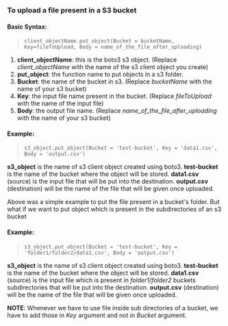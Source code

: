 ### To upload a file present in a S3 bucket

#### Basic Syntax:
>`client_objectName.put_object(Bucket = bucketName, Key=fileToUpload, Body = name_of_the_file_after_uploading)`
    
1. **client_objectName**: this is the boto3 s3 object. (Replace *client_objectName* with the name of the s3 client object you create)
2. **put_object**: the function name to put objects in a s3 folder.
3. **Bucket**: the name of the bucket in s3. (Replace *bucketName* with the name of your s3 bucket)
4. **Key**: the input file name present in the bucket. (Replace *fileToUpload* with the name of the input file)
5. **Body**: the output file name. (Replace *name_of_the_file_after_uploading* with the name of your s3 bucket)


#### Example:
> `s3_object.put_object(Bucket = 'test-bucket', Key = 'data1.csv', Body = 'output.csv')`

>
**s3_object** is the name of s3 client object created using boto3. 
**test-bucket** is the name of the bucket where the object will be stored.
**data1.csv** (source) is the input file that will be put into the destination.
**output.csv** (destination) will be the name of the file that will be given once uploaded.

Above was a simple example to put the file present in a bucket's folder.
But what if we want to put object which is present in the subdirectories of an s3 bucket

#### Example:
> `s3_object.put_object(Bucket = 'test-bucket', Key = 'folder1/folder2/data1.csv', Body = 'output.csv')`

>
**s3_object** is the name of s3 client object created using boto3.
**test-bucket** is the name of the bucket where the object will be stored.
**data1.csv** (source) is the input file which is present in *folder1/folder2* buckets subdirectories that will be put into the destination.
**output.csv** (destination) will be the name of the file that will be given once uploaded.


**NOTE**: Whenever we have to use file inside sub directories of a bucket, we have to add those in *Key* argument and not in *Bucket* argument.